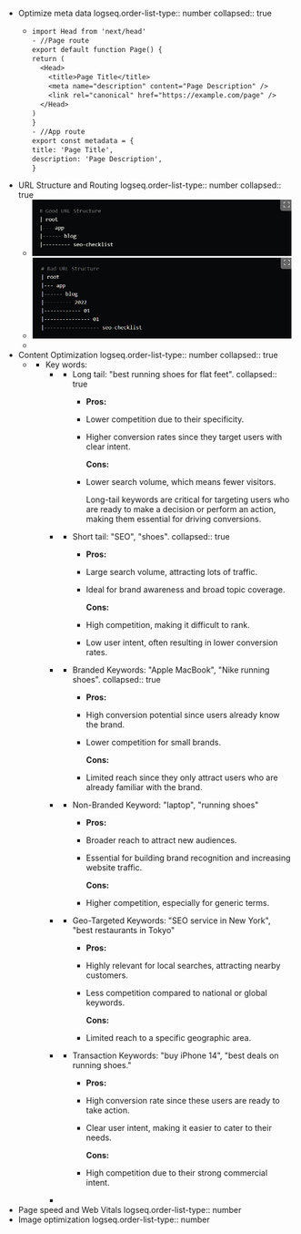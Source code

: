- Optimize meta data
  logseq.order-list-type:: number
  collapsed:: true
	- ```
	  import Head from 'next/head'
	  - //Page route
	  export default function Page() {
	  return (
	    <Head>
	      <title>Page Title</title>
	      <meta name="description" content="Page Description" />
	      <link rel="canonical" href="https://example.com/page" />
	    </Head>
	  )
	  }
	  - //App route
	  export const metadata = {
	  title: 'Page Title',
	  description: 'Page Description',
	  }
	  ```
- URL Structure and Routing
  logseq.order-list-type:: number
  collapsed:: true
	- ![image.png](../assets/image_1740687112035_0.png)
	- ![image.png](../assets/image_1740687123948_0.png)
	-
- Content Optimization
  logseq.order-list-type:: number
  collapsed:: true
	- + Key words:
		- - Long tail: "best running shoes for flat feet".
		  collapsed:: true
			- **Pros:**
			- Lower competition due to their specificity.
			- Higher conversion rates since they target users with clear intent.
			  
			  **Cons:**
			- Lower search volume, which means fewer visitors.
			  
			  Long-tail keywords are critical for targeting users who are ready to make a decision or perform an action, making them essential for driving conversions.
		- - Short tail: "SEO", "shoes".
		  collapsed:: true
			- **Pros:**
			- Large search volume, attracting lots of traffic.
			- Ideal for brand awareness and broad topic coverage.
			  
			  **Cons:**
			- High competition, making it difficult to rank.
			- Low user intent, often resulting in lower conversion rates.
		- - Branded Keywords: "Apple MacBook",  "Nike running shoes".
		  collapsed:: true
			- **Pros:**
			- High conversion potential since users already know the brand.
			- Lower competition for small brands.
			  
			  **Cons:**
			- Limited reach since they only attract users who are already familiar with the brand.
		- - Non-Branded Keyword: "laptop", "running shoes"
			- **Pros:**
			- Broader reach to attract new audiences.
			- Essential for building brand recognition and increasing website traffic.
			  
			  **Cons:**
			- Higher competition, especially for generic terms.
		- - Geo-Targeted Keywords: "SEO service in New York", "best restaurants in Tokyo"
			- **Pros:**
			- Highly relevant for local searches, attracting nearby customers.
			- Less competition compared to national or global keywords.
			  
			  **Cons:**
			- Limited reach to a specific geographic area.
		- - Transaction Keywords: "buy iPhone 14", "best deals on running shoes."
			- **Pros:**
			- High conversion rate since these users are ready to take action.
			- Clear user intent, making it easier to cater to their needs.
			  
			  **Cons:**
			- High competition due to their strong commercial intent.
		-
- Page speed and Web Vitals
  logseq.order-list-type:: number
- Image optimization
  logseq.order-list-type:: number